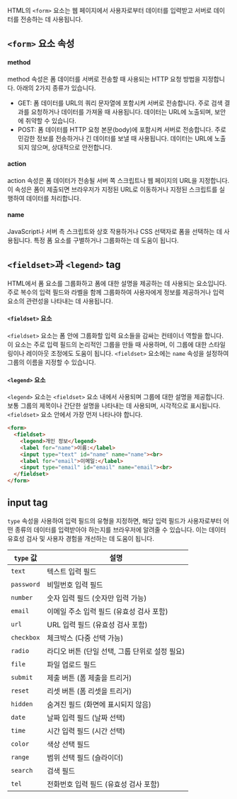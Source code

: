 HTML의 `<form>` 요소는 웹 페이지에서 사용자로부터 데이터를 입력받고 서버로 데이터를 전송하는 데 사용됩니다. 

## `<form>` 요소 속성

#### method
method 속성은 폼 데이터를 서버로 전송할 때 사용되는 HTTP 요청 방법을 지정합니다. 아래의 2가지 종류가 있습니다.
- GET: 폼 데이터를 URL의 쿼리 문자열에 포함시켜 서버로 전송합니다. 주로 검색 결과를 요청하거나 데이터를 가져올 때 사용됩니다. 데이터는 URL에 노출되며, 보안에 취약할 수 있습니다.
- POST: 폼 데이터를 HTTP 요청 본문(body)에 포함시켜 서버로 전송합니다. 주로 민감한 정보를 전송하거나 긴 데이터를 보낼 때 사용됩니다. 데이터는 URL에 노출되지 않으며, 상대적으로 안전합니다.

#### action 
action 속성은 폼 데이터가 전송될 서버 쪽 스크립트나 웹 페이지의 URL을 지정합니다. 이 속성은 폼이 제출되면 브라우저가 지정된 URL로 이동하거나 지정된 스크립트를 실행하여 데이터를 처리합니다.

#### name
JavaScript나 서버 측 스크립트와 상호 작용하거나 CSS 선택자로 폼을 선택하는 데 사용됩니다. 특정 폼 요소를 구별하거나 그룹화하는 데 도움이 됩니다.

## `<fieldset>`과 `<legend>` tag

HTML에서 폼 요소를 그룹화하고 폼에 대한 설명을 제공하는 데 사용되는 요소입니다. 주로 복수의 입력 필드와 라벨을 함께 그룹화하여 사용자에게 정보를 제공하거나 입력 요소의 관련성을 나타내는 데 사용됩니다.

#### `<fieldset>` 요소
`<fieldset>` 요소는 폼 안에 그룹화할 입력 요소들을 감싸는 컨테이너 역할을 합니다. 이 요소는 주로 입력 필드의 논리적인 그룹을 만들 때 사용하며, 이 그룹에 대한 스타일링이나 레이아웃 조정에도 도움이 됩니다. `<fieldset>` 요소에는 `name` 속성을 설정하여 그룹의 이름을 지정할 수 있습니다.

#### `<legend>` 요소
`<legend>` 요소는 `<fieldset>` 요소 내에서 사용되며 그룹에 대한 설명을 제공합니다. 보통 그룹의 제목이나 간단한 설명을 나타내는 데 사용되며, 시각적으로 표시됩니다. `<fieldset>` 요소 안에서 가장 먼저 나타나야 합니다.

```html
<form>
  <fieldset>
    <legend>개인 정보</legend>
    <label for="name">이름:</label>
    <input type="text" id="name" name="name"><br>
    <label for="email">이메일:</label>
    <input type="email" id="email" name="email"><br>
  </fieldset>
</form>
```

## input tag

`type` 속성을 사용하여 입력 필드의 유형을 지정하면, 해당 입력 필드가 사용자로부터 어떤 종류의 데이터를 입력받아야 하는지를 브라우저에 알려줄 수 있습니다. 이는 데이터 유효성 검사 및 사용자 경험을 개선하는 데 도움이 됩니다.

| `type` 값      | 설명                                                    |
| --------------- | ------------------------------------------------------- |
| `text`          | 텍스트 입력 필드                                       |
| `password`      | 비밀번호 입력 필드                                     |
| `number`        | 숫자 입력 필드 (숫자만 입력 가능)                    |
| `email`         | 이메일 주소 입력 필드 (유효성 검사 포함)              |
| `url`           | URL 입력 필드 (유효성 검사 포함)                      |
| `checkbox`      | 체크박스 (다중 선택 가능)                             |
| `radio`         | 라디오 버튼 (단일 선택, 그룹 단위로 설정 필요)        |
| `file`          | 파일 업로드 필드                                       |
| `submit`        | 제출 버튼 (폼 제출을 트리거)                         |
| `reset`         | 리셋 버튼 (폼 리셋을 트리거)                         |
| `hidden`        | 숨겨진 필드 (화면에 표시되지 않음)                    |
| `date`          | 날짜 입력 필드 (날짜 선택)                           |
| `time`          | 시간 입력 필드 (시간 선택)                           |
| `color`         | 색상 선택 필드                                        |
| `range`         | 범위 선택 필드 (슬라이더)                            |
| `search`        | 검색 필드                                             |
| `tel`           | 전화번호 입력 필드 (유효성 검사 포함)                |

